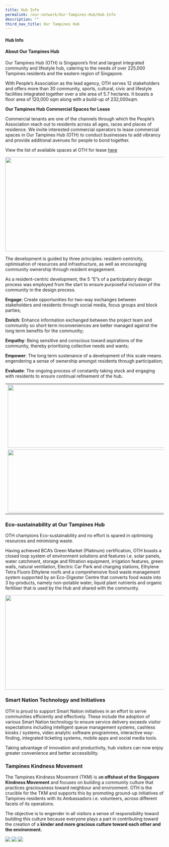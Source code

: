 ```yaml
---
title: Hub Info
permalink: /our-network/Our-Tampines-Hub/Hub-Info
description: ""
third_nav_title: Our Tampines Hub
---
```

#### Hub Info

#### About Our Tampines Hub

Our Tampines Hub (OTH) is Singapore’s first and largest integrated community and lifestyle hub, catering to the needs of over 225,000 Tampines residents and the eastern region of Singapore.

With People’s Association as the lead agency, OTH serves 12 stakeholders and offers more than 30 community, sports, cultural, civic and lifestyle facilities integrated together over a site area of 5.7 hectares. It boasts a floor area of 120,000 sqm along with a build-up of 232,000sqm.


**Our Tampines Hub Commercial Spaces for Lease**

Commercial tenants are one of the channels through which the People’s Association reach out to residents across all ages, races and places of residence. We invite interested commercial operators to lease commercial spaces in Our Tampines Hub (OTH) to conduct businesses to add vibrancy and provide additional avenues for people to bond together.

View the list of available spaces at OTH for lease [here](//)

<img style="height:300px;width:600px" src="/images/Our%20Network/OTH/NYE%20Fireworks%20at%20Town%20Square.jpg">


The development is guided by three principles: resident-centricity, optimisation of resources and infrastructure, as well as encouraging community ownership through resident engagement.

As a resident-centric development, the 5 “E”s of a participatory design process was employed from the start to ensure purposeful inclusion of the community in the design process.

**Engage**: Create opportunities for two-way exchanges between stakeholders and residents through social media, focus groups and block parties;

**Enrich**: Enhance information exchanged between the project team and community so short term inconveniences are better managed against the long term benefits for the community;

**Empathy**: Being sensitive and conscious toward aspirations of the community, thereby prioritising collective needs and wants;

**Empower**: The long term sustenance of a development of this scale means engendering a sense of ownership amongst residents through participation;

**Evaluate**: The ongoing process of constantly taking stock and engaging with residents to ensure continual refinement of the hub.






||  |  
| -------- | --------|
| <img style="height:200px;width:500px" src="/images/Our%20Network/OTH/Eco-Warriors%20(1).jpg">  |<img style="height:200px;width:500px" src="/images/Our%20Network/OTH/Wellness%20Centre.jpg"> |
| <img style="height:200px;width:500px" src="/images/Our%20Network/OTH/Mass%20Yoga.jpg"> | <img style="height:200px;width:500px" src="images/Our%20Network/OTH/OTH%20Eco%20Digester%20.jpg">|






### Eco-sustainability at Our Tampines Hub
OTH champions Eco-sustainability and no effort is spared in optimising resources and minimising waste.

Having achieved BCA’s Green Market (Platinum) certification, OTH boasts a closed loop system of environment solutions and features i.e. solar panels, water catchment, storage and filtration equipment, irrigation features, green walls, natural ventilation, Electric Car Park and charging stations, Ethylene Tetra Fluoro Ethylene roofs and a comprehensive food waste management system supported by an Eco-Digester Centre that converts food waste into 3 by-products, namely non-potable water, liquid plant nutrients and organic fertiliser that is used by the Hub and shared with the community.

<img style="height:300px;width:600px" src="/images/Our%20Network/OTH/Closed%20loop%20system%20of%20enviornmental%20solutions%20and%20features.jpg">
																					 
### Smart Nation Technology and Initiatives

OTH is proud to support Smart Nation initiatives in an effort to serve communities efficiently and effectively. These include the adoption of various Smart Nation technology to ensure service delivery exceeds visitor expectations including intelligent queue management systems, cashless kiosks / systems, video analytic software programmes, interactive way-finding, integrated ticketing systems, mobile apps and social media tools.

Taking advantage of innovation and productivity, hub visitors can now enjoy greater convenience and better accessibility.


### Tampines Kindness Movement

The Tampines Kindness Movement (TKM) is a**n offshoot of the Singapore Kindness Movement** and focuses on building a community culture that practices graciousness toward neighbour and environment. OTH is the crucible for the TKM and supports this by promoting ground-up initiatives of Tampines residents with its Ambassadors i.e. volunteers, across different facets of its operations.

The objective is to engender in all visitors a sense of responsibility toward building this culture because everyone plays a part in contributing toward the creation of a **kinder and more gracious culture toward each other and the environment.**

![](/images/Our%20Network/OTH/tkm_beely.jpg)
![](/images/Our%20Network/OTH/TKMBeely%202.jpg)
![](/images/Our%20Network/OTH/Logos.png)